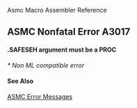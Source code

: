 Asmc Macro Assembler Reference

## ASMC Nonfatal Error A3017

#### .SAFESEH argument must be a PROC

_* Non ML compatible error_

#### See Also

[ASMC Error Messages](readme.md)